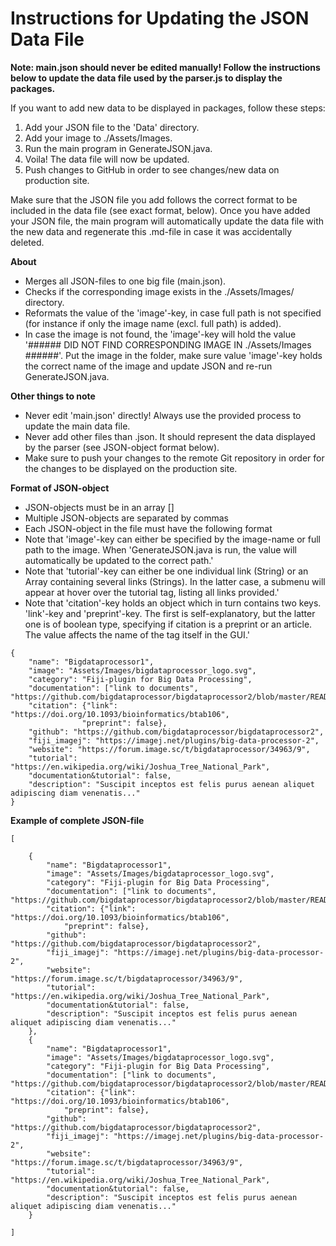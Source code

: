 # Instructions for Updating the JSON Data File
**Note: main.json should never be edited manually! Follow the instructions below to update the data file used by the parser.js to display the packages.**

If you want to add new data to be displayed in packages, follow these steps:

1. Add your JSON file to the 'Data' directory.
2. Add your image to ./Assets/Images.
3. Run the main program in GenerateJSON.java.
4. Voila! The data file will now be updated.
5. Push changes to GitHub in order to see changes/new data on production site.

Make sure that the JSON file you add follows the correct format to be included in the data file (see exact format, below). Once you have added your JSON file, the main program will automatically update the data file with the new data and regenerate this .md-file in case it was accidentally deleted.

**About**

- Merges all JSON-files to one big file (main.json).
- Checks if the corresponding image exists in the ./Assets/Images/ directory.
- Reformats the value of the 'image'-key, in case full path is not specified (for instance if only the image name (excl. full path) is added).
- In case the image is not found, the 'image'-key will hold the value '###### DID NOT FIND CORRESPONDING IMAGE IN ./Assets/Images ######'. Put the image in the folder, make sure value 'image'-key holds the correct name of the image and update JSON and re-run GenerateJSON.java.

**Other things to note**

- Never edit 'main.json' directly! Always use the provided process to update the main data file.
- Never add other files than .json. It should represent the data displayed by the parser (see JSON-object format below).
- Make sure to push your changes to the remote Git repository in order for the changes to be displayed on the production site.

**Format of JSON-object**

- JSON-objects must be in an array []
- Multiple JSON-objects are separated by commas
- Each JSON-object in the file must have the following format
- Note that 'image'-key can either be specified by the image-name or full path to the image. When 'GenerateJSON.java is run, the value will automatically be updated to the correct path.'
- Note that 'tutorial'-key can either be one individual link (String) or an Array containing several links (Strings). In the latter case, a submenu will appear at hover over the tutorial tag, listing all links provided.'
- Note that 'citation'-key holds an object which in turn contains two keys. 'link'-key and 'preprint'-key. The first is self-explanatory, but the latter one is of boolean type, specifying if citation is a preprint or an article. The value affects the name of the tag itself in the GUI.'

```
{
	"name": "Bigdataprocessor1",
	"image": "Assets/Images/bigdataprocessor_logo.svg",
	"category": "Fiji-plugin for Big Data Processing",
	"documentation": ["link to documents", "https://github.com/bigdataprocessor/bigdataprocessor2/blob/master/README.md"],
	"citation": {"link": "https://doi.org/10.1093/bioinformatics/btab106", 
				"preprint": false},
	"github": "https://github.com/bigdataprocessor/bigdataprocessor2", 
	"fiji_imagej": "https://imagej.net/plugins/big-data-processor-2",
	"website": "https://forum.image.sc/t/bigdataprocessor/34963/9",
	"tutorial": "https://en.wikipedia.org/wiki/Joshua_Tree_National_Park", 
	"documentation&tutorial": false,
	"description": "Suscipit inceptos est felis purus aenean aliquet adipiscing diam venenatis..."
}
```

**Example of complete JSON-file**

```
[ 

	{
		"name": "Bigdataprocessor1",
		"image": "Assets/Images/bigdataprocessor_logo.svg",
		"category": "Fiji-plugin for Big Data Processing",
		"documentation": ["link to documents", "https://github.com/bigdataprocessor/bigdataprocessor2/blob/master/README.md"],
		"citation": {"link": "https://doi.org/10.1093/bioinformatics/btab106", 
			"preprint": false},
		"github": "https://github.com/bigdataprocessor/bigdataprocessor2", 
		"fiji_imagej": "https://imagej.net/plugins/big-data-processor-2",
		"website": "https://forum.image.sc/t/bigdataprocessor/34963/9",
		"tutorial": "https://en.wikipedia.org/wiki/Joshua_Tree_National_Park", 
		"documentation&tutorial": false,
		"description": "Suscipit inceptos est felis purus aenean aliquet adipiscing diam venenatis..."
	},
	{
		"name": "Bigdataprocessor1",
		"image": "Assets/Images/bigdataprocessor_logo.svg",
		"category": "Fiji-plugin for Big Data Processing",
		"documentation": ["link to documents", "https://github.com/bigdataprocessor/bigdataprocessor2/blob/master/README.md"],
		"citation": {"link": "https://doi.org/10.1093/bioinformatics/btab106", 
			"preprint": false},
		"github": "https://github.com/bigdataprocessor/bigdataprocessor2", 
		"fiji_imagej": "https://imagej.net/plugins/big-data-processor-2",
		"website": "https://forum.image.sc/t/bigdataprocessor/34963/9",
		"tutorial": "https://en.wikipedia.org/wiki/Joshua_Tree_National_Park", 
		"documentation&tutorial": false,
		"description": "Suscipit inceptos est felis purus aenean aliquet adipiscing diam venenatis..."
	}

] 
```